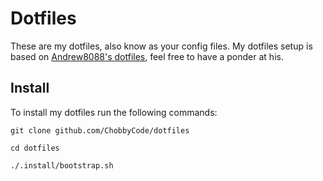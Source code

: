 # Dotfiles

These are my dotfiles, also know as your config files. My dotfiles setup is based on [Andrew8088's dotfiles](https://github.com/andrew8088/dotfiles), feel free to have a ponder at his.

## Install

To install my dotfiles run the following commands:

```
git clone github.com/ChobbyCode/dotfiles
```
```
cd dotfiles
```
```
./.install/bootstrap.sh
```
